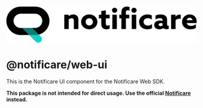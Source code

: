 [<img src="https://raw.githubusercontent.com/notificare/notificare-sdk-web/main/.assets/logo.png"/>](https://notificare.com)

# @notificare/web-ui

This is the Notificare UI component for the Notificare Web SDK.

**This package is not intended for direct usage. Use the official [Notificare](https://www.npmjs.com/package/notificare) instead.**
